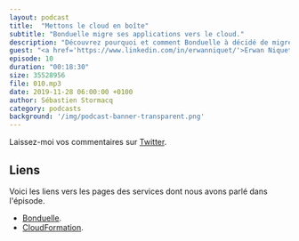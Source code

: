 ```yaml
---
layout: podcast
title:  "Mettons le cloud en boîte"
subtitle: "Bonduelle migre ses applications vers le cloud."
description: "Découvrez pourquoi et comment Bonduelle à décidé de migrer ses applications vers le cloud.  Dans cet épisode, nous parlons technique de migration, accompagnement de projets, automatisation de création d'infrastructure et motivation des équipes."
guest: "<a href='https://www.linkedin.com/in/erwanniquet/'>Erwan Niquet</a>, CTO, <a href='https://www.bonduelle.fr/'>Bonduelle</a>."
episode: 10
duration: "00:18:30"
size: 35528956 
file: 010.mp3  
date: 2019-11-28 06:00:00 +0100
author: Sébastien Stormacq
category: podcasts
background: '/img/podcast-banner-transparent.png'
---
```


Laissez-moi vos commentaires sur [Twitter](https://twitter.com/sebsto).

## Liens

Voici les liens vers les pages des services dont nous avons parlé dans l'épisode.

- [Bonduelle](https://www.bonduelle.fr/).
- [CloudFormation](https://aws.amazon.com/cloudformation).